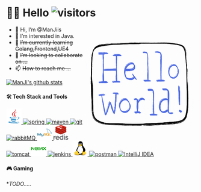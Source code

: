 <!---
<p align="center">
  <img width="700" height="430" src="aa18972bd40735fafa97c17592510fb30e240892.gif" alt="奥特曼，迪迦奥特曼，把你们的光之力量借给我吧！"></p>
--->

<!--- 浏览量 --->
# 🙋‍♂️ Hello ![visitors](https://visitor-badge.glitch.me/badge?page_id=ManJiis.readme)

<!---
![visitors](http://antzuhl.cn:4000/get/@ManJiis.readme)
--->

<img align="right" alt="hello world" width="300" height="300" src="helloworld.gif" />

- 👋 Hi, I’m @ManJiis
- 👀 I’m interested in Java.
- 🌱 ~~I’m currently learning Golang,Frontend,UE4~~
- 💞️ ~~I’m looking to collaborate on ...~~
- 📫 ~~How to reach me ...~~

<!--- 渐变 --->
<!---
[![ManJiis's github info](https://github-readme-stats.vercel.app/api?username=ManJiis&show_icons=true&bg_color=30,e96443,904e95&title_color=fff&text_color=fff)](https://github.com/anuraghazra/github-readme-stats) 
--->
<!--- 主题 &theme=radical --->
[![ManJi's github stats](https://github-readme-stats.vercel.app/api?username=ManJiis&show_icons=true)](https://github.com/anuraghazra/github-readme-stats) 

<!---
<h4 align="left">Tech Stack and Tools:</h4>
--->
#### 🛠 Tech Stack and Tools

<p align="left">
<a href="https://www.java.com" target="_blank"> <img src="https://raw.githubusercontent.com/devicons/devicon/master/icons/java/java-original.svg" alt="java" width="40" height="40"/> </a>
<a href="https://spring.io/" target="_blank"> <img src="https://www.vectorlogo.zone/logos/springio/springio-icon.svg" alt="spring" width="40" height="40"/> </a>
<a href="https://maven.apache.org/" target="_blank"> <img src="https://cdn.icon-icons.com/icons2/2107/PNG/512/file_type_maven_icon_130397.png" alt="maven" width="40" height="40"/> </a>
<a href="https://git-scm.com/" target="_blank"> <img src="https://www.vectorlogo.zone/logos/git-scm/git-scm-icon.svg" alt="git" width="40" height="40"/> </a>
<a href="https://www.rabbitmq.com" target="_blank"> <img src="https://www.vectorlogo.zone/logos/rabbitmq/rabbitmq-icon.svg" alt="rabbitMQ" width="40" height="40"/> </a>
<a href="https://www.mysql.com/" target="_blank"> <img src="https://raw.githubusercontent.com/devicons/devicon/master/icons/mysql/mysql-original-wordmark.svg" alt="mysql" width="40" height="40"/> </a>
<a href="https://redis.io" target="_blank"> <img src="https://raw.githubusercontent.com/devicons/devicon/master/icons/redis/redis-original-wordmark.svg" alt="redis" width="40" height="40"/> </a>
<a href="http://tomcat.apache.org/" target="_blank"> <img src="http://tomcat.apache.org/res/images/tomcat.png" alt="tomcat" width="40" height="40"/> </a>
<a href="https://www.nginx.com" target="_blank"> <img src="https://raw.githubusercontent.com/devicons/devicon/master/icons/nginx/nginx-original.svg" alt="nginx" width="40" height="40"/> </a>
<a href="https://www.jenkins.io" target="_blank"> <img src="https://www.vectorlogo.zone/logos/jenkins/jenkins-icon.svg" alt="jenkins" width="40" height="40"/> </a>
<a href="https://www.linux.org/" target="_blank"> <img src="https://raw.githubusercontent.com/devicons/devicon/master/icons/linux/linux-original.svg" alt="linux" width="40" height="40"/> </a>
<a href="https://postman.com" target="_blank"> <img src="https://www.vectorlogo.zone/logos/getpostman/getpostman-icon.svg" alt="postman" width="40" height="40"/> </a>
<a href="https://www.jetbrains.com/idea/" target="_blank"> <img src="https://upload.wikimedia.org/wikipedia/commons/thumb/9/9c/IntelliJ_IDEA_Icon.svg/768px-IntelliJ_IDEA_Icon.svg.png" alt="IntelliJ IDEA" width="40" height="40"/> </a>
</p>

#### 🎮 Gaming

  **TODO.....*
